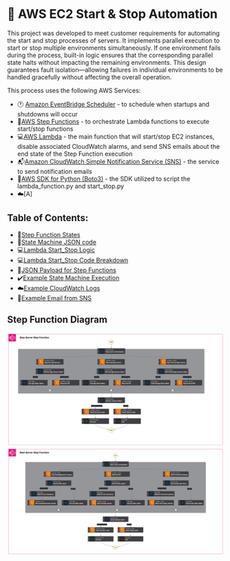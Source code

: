 # 🥅 AWS EC2 Start & Stop Automation

This project was developed to meet customer requirements for automating the start and stop processes of servers. It implements parallel execution to start or stop multiple environments simultaneously. If one environment fails during the process, built-in logic ensures that the corresponding parallel state halts without impacting the remaining environments. This design guarantees fault isolation—allowing failures in individual environments to be handled gracefully without affecting the overall operation.

This process uses the following AWS Services:
- 🕐 [Amazon EventBridge Scheduler](https://docs.aws.amazon.com/scheduler/latest/UserGuide/what-is-scheduler.html) - to schedule when startups and shutdowns will occur
- 🧠[AWS Step Functions](https://docs.aws.amazon.com/step-functions/latest/dg/welcome.html) - to orchestrate Lambda functions to execute start/stop functions
- 💻[AWS Lambda](https://docs.aws.amazon.com/lambda/latest/dg/welcome.html) - the main function that will start/stop EC2 instances, disable associated CloudWatch alarms, and send SNS emails about the end state of the Step Function execution
- 📬[Amazon CloudWatch Simple Notification Service (SNS)](https://docs.aws.amazon.com/sns/latest/dg/welcome.html) - the service to send notification emails 
- 📖[AWS SDK for Python (Boto3)](https://boto3.amazonaws.com/v1/documentation/api/latest/index.html) - the SDK utilized to script the lambda_function.py and start_stop.py
- ☁️[A]

## Table of Contents:
- 🧠[Step Function States](./docs/step_function_steps.md)
- 📃[State Machine JSON code](./docs/state_machine.md)
- 💻[Lambda Start_Stop Logic](./docs/start_stop.md)
- 💻[Lambda Start_Stop Code Breakdown](./docs/start_stop_code.md)
- 📃[JSON Payload for Step Functions](./docs/JSON_payload.md)
- ✔️[Example State Machine Execution](./docs/state_machine_execution.md)
- ☁️[Example CloudWatch Logs](./docs/cloudwatch.md)
- 📧[Example Email from SNS](./docs/sns.md)

## Step Function Diagram
![Stop State Machine](./docs/img/parallel_stop_arch.png)
![Start State Machine](./docs/img/parallel_start_arch.png)
